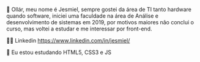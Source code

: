 👋 Ollár, meu nome é Jesmiel, sempre gostei da área de TI tanto hardware quando software, iniciei uma faculdade na área de Análise e desenvolvimento de sistemas em 2019, por motivos maiores não conclui o curso, mas voltei a estudar e me interessar por front-end. 

👨‍💻 Linkedin https://www.linkedin.com/in/jesmiel/

🌱 Eu estou estudando HTML5, CSS3 e JS

